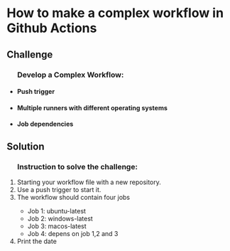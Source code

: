 # How to make a complex workflow in Github Actions #

## Challenge ##


<ul><h3>Develop a Complex Workflow:</h3>
<li><h4>Push trigger</h4></li>
<li><h4>Multiple runners with different operating systems</h4></li>
<li><h4>Job dependencies</h4></li>
</ul>


## Solution ##

<ol>
  <h3>Instruction to solve the challenge:</h3>
  <li>Starting your workflow file with a new repository.</li>
  <li>Use a push trigger to start it. </li>
  <li>The workflow should contain four jobs</li>
  <ul>
    <li>Job 1: ubuntu-latest</li>
    <li>Job 2: windows-latest</li>
    <li>Job 3: macos-latest</li>
    <li>Job 4: depens on job 1,2 and 3</li>
  </ul>
  <li>Print the date</li>
</ol>



